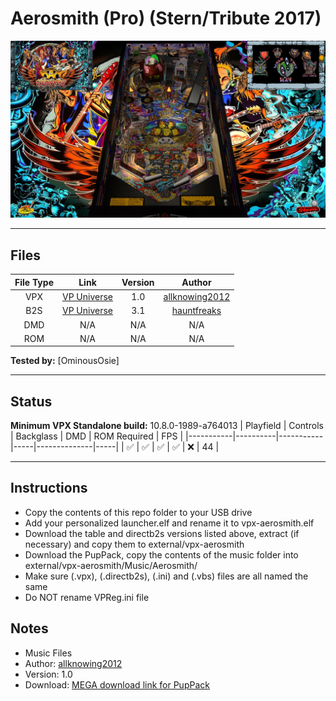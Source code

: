 # Aerosmith (Pro) (Stern/Tribute 2017) 

![Table Preview](../../images/vpx-aerosmith-preview.jpg)

---

## Files
| File Type | Link | Version | Author |
|:---------:|:----:|:-------:|:------:|
| VPX | [VP Universe](https://vpuniverse.com/files/file/13403-aerosmith-pro-sterntribute-2017-v102zip-with-vr/) | 1.0 | [allknowing2012](https://vpuniverse.com/profile/5615-allknowing2012/) |
| B2S | [VP Universe](https://vpuniverse.com/files/file/13413-aerosmith-stern-2017flex-b2s-with-full-dmd/) | 3.1 | [hauntfreaks](https://vpuniverse.com/profile/5216-hauntfreaks/) |
| DMD | N/A | N/A | N/A |
| ROM | N/A | N/A | N/A |

**Tested by:** [OminousOsie]

---

## Status
**Minimum VPX Standalone build:** 10.8.0-1989-a764013
| Playfield | Controls | Backglass | DMD | ROM Required | FPS | 
|-----------|----------|-----------|-----|--------------|-----|
| :white_check_mark: | :white_check_mark: | :white_check_mark: | :white_check_mark: | :x: | 44 |

---

## Instructions
- Copy the contents of this repo folder to your USB drive
- Add your personalized launcher.elf and rename it to vpx-aerosmith.elf
- Download the table and directb2s versions listed above, extract (if necessary) and copy them to external/vpx-aerosmith
- Download the PupPack, copy the contents of the music folder into external/vpx-aerosmith/Music/Aerosmith/
- Make sure (.vpx), (.directb2s), (.ini) and (.vbs) files are all named the same
- Do NOT rename VPReg.ini file

## Notes
- Music Files
- Author: [allknowing2012](https://vpuniverse.com/profile/5615-allknowing2012/)
- Version: 1.0 
- Download: [MEGA download link for PupPack](https://mega.nz/file/ErxEHAQY#9G1aWoR0aDAAFfz_bK3XrCB0clRzn5n7sBwzd7FX6-8)
